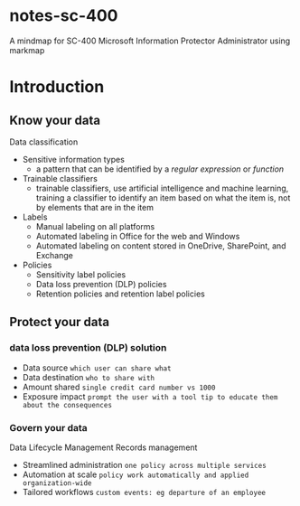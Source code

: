 # notes-sc-400
A mindmap for SC-400 Microsoft Information Protector Administrator using markmap
# Introduction
## Know your data
Data classification
- Sensitive information types
  -  a pattern that can be identified by a *regular expression* or *function*
- Trainable classifiers
  -  trainable classifiers, use artificial intelligence and machine learning, training a classifier to identify an item based on what the item is, not by elements that are in the item
- Labels
  - Manual labeling on all platforms
  - Automated labeling in Office for the web and Windows
  - Automated labeling on content stored in OneDrive, SharePoint, and Exchange
- Policies
   - Sensitivity label policies
   - Data loss prevention (DLP) policies
   - Retention policies and retention label policies
## Protect your data
### data loss prevention (DLP) solution
- Data source `which user can share what`
- Data destination `who to share with`
- Amount shared `single credit card number vs 1000`
- Exposure impact `prompt the user with a tool tip to educate them about the consequences`
### Govern your data
Data Lifecycle Management
Records management
- Streamlined administration `one policy across multiple services`
- Automation at scale `policy work automatically and applied organization-wide`
- Tailored workflows `custom events: eg departure of an employee`
